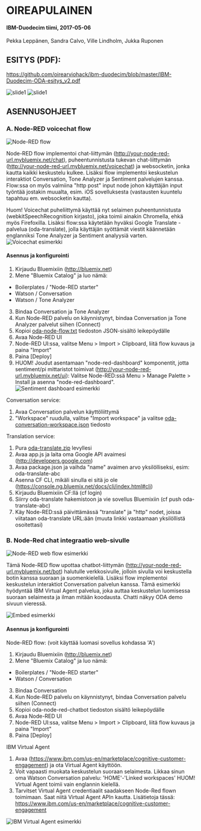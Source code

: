 # OIREAPULAINEN
#### IBM-Duodecim tiimi, 2017-05-06
Pekka Leppänen, Sandra Calvo, Ville Lindholm, Jukka Ruponen


## ESITYS (PDF):
https://github.com/oirearviohack/ibm-duodecim/blob/master/IBM-Duodecim-ODA-esitys_v2.pdf

![slide1](https://github.com/oirearviohack/ibm-duodecim/blob/master/IBM-Duodecim-ODA-esitys_v2_kuva1.png?raw=true)
![slide1](https://github.com/oirearviohack/ibm-duodecim/blob/master/IBM-Duodecim-ODA-esitys_v2_kuva2.png?raw=true)


## ASENNUSOHJEET


### A. Node-RED voicechat flow

![Node-RED flow](https://raw.githubusercontent.com/oirearviohack/ibm-duodecim/master/oda-node-flow-sample.png)

Node-RED flow implementoi chat-liittymän (http://your-node-red-url.mybluemix.net/chat), puheentunnistusta tukevan chat-liittymän (http://your-node-red-url.mybluemix.net/voicechat) ja websocketin, jonka kautta kaikki keskustelu kulkee. Lisäksi flow implementoi keskustelun interaktiot Conversation, Tone Analyzer ja Sentiment palvelujen kanssa.
Flow:ssa on myös valmiina "http post" input node johon käyttäjän input työntää jostakin muualta, esim. iOS sovelluksesta (vastausten kuuntelu tapahtuu em. websocketin kautta).

Huom! Voicechat puheliittymä käyttää nyt selaimen puheentunnistusta (webkitSpeechRecognition kirjasto), joka toimii ainakin Chromella, ehkä myös Firefoxilla. Lisäksi flow:ssa käytetään hyväksi Google Translate -palvelua (oda-translate), jolla käyttäjän syöttämät viestit käännetään englanniksi Tone Analyzer ja Sentiment analyysiä varten.
![Voicechat esimerkki](https://raw.githubusercontent.com/oirearviohack/ibm-duodecim/master/oda-voicechat-ui-sample.png)


#### Asennus ja konfigurointi
1. Kirjaudu Bluemixiin (http://bluemix.net)
2. Mene "Bluemix Catalog" ja luo nämä:
- Boilerplates / "Node-RED starter"
- Watson / Conversation
- Watson / Tone Analyzer
3. Bindaa Conversation ja Tone Analyzer
4. Kun Node-RED palvelu on käynnistynyt, bindaa Conversation ja Tone Analyzer palvelut siihen (Connect)
5. Kopioi [oda-node-flow.txt](https://raw.githubusercontent.com/oirearviohack/ibm-duodecim/master/oda-node-flow.txt) tiedoston JSON-sisältö leikepöydälle
6. Avaa Node-RED UI
7. Node-RED UI:ssa, valitse Menu > Import > Clipboard, liitä flow kuvaus ja paina "Import"
8. Paina [Deploy]
9. HUOM! Joudut asentamaan "node-red-dashboard" komponentit, jotta sentiment/pi mittaristot toimivat (http://your-node-red-url.mybluemix.net/ui):
Valitse Node-RED:ssä Menu > Manage Palette > Install ja asenna "node-red-dashboard".
![Sentiment dashboard esimerkki](https://github.com/oirearviohack/ibm-duodecim/blob/master/oda-sentiment-pi-ui-sample.png?raw=true)

Conversation service:
1. Avaa Conversation palvelun käyttöliittymä
2. "Workspace" ruudulla, valitse "Import workspace" ja valitse [oda-conversation-workspace.json](https://raw.githubusercontent.com/oirearviohack/ibm-duodecim/master/oda-conversation-workspace.json) tiedosto

Translation service:
1. Pura [oda-translate.zip](https://github.com/oirearviohack/ibm-duodecim/raw/master/oda-translate.zip) levyllesi
2. Avaa app.js ja laita oma Google API avaimesi (http://developers.google.com)
3. Avaa package.json ja vaihda "name" avaimen arvo yksilölliseksi, esim: oda-translate-abc
3. Asenna CF CLI, mikäli sinulla ei sitä jo ole (https://console.ng.bluemix.net/docs/cli/index.html#cli)
4. Kirjaudu Bluemixiin CF:llä (cf login)
5. Siirry oda-translate hakemistoon ja vie sovellus Bluemixiin (cf push oda-translate-abc)
6. Käy Node-RED:ssä päivittämässä "translate" ja "http" nodet, joissa viitataan oda-translate URL:ään (muuta linkki vastaamaan yksilöllistä osoitettasi)


### B. Node-Red chat integraatio web-sivulle

![Node-RED web flow esimerkki](https://github.com/oirearviohack/ibm-duodecim/blob/master/oda-web-node-flow-sample.png?raw=true)

Tämä Node-RED flow upottaa chatbot-liittymän (http://your-node-red-url.mybluemix.net/bot) halutulle verkkosivulle, jolloin sivulla voi keskustella botin kanssa suoraan ja suomenkielellä. Lisäksi flow implementoi keskustelun interaktiot Conversation palvelun kanssa. Tämä esimerkki hyödyntää IBM Virtual Agent palvelua, joka auttaa keskustelun luomisessa suoraan selaimesta ja ilman mitään koodausta. Chatti näkyy ODA demo sivuun vieressä.

![Embed esimerkki](https://github.com/oirearviohack/ibm-duodecim/blob/master/oda-embedded-chatbot-sample.png?raw=true)

#### Asennus ja konfigurointi

Node-RED flow: (voit käyttää luomasi sovellus kohdassa 'A')
1. Kirjaudu Bluemixiin (http://bluemix.net)
2. Mene "Bluemix Catalog" ja luo nämä:
- Boilerplates / "Node-RED starter"
- Watson / Conversation
3. Bindaa Conversation
4. Kun Node-RED palvelu on käynnistynyt, bindaa Conversation palvelu siihen (Connect)
5. Kopioi oda-node-red-chatbot tiedoston sisältö leikepöydälle
6. Avaa Node-RED UI
7. Node-RED UI:ssa, valitse Menu > Import > Clipboard, liitä flow kuvaus ja paina "Import"
8. Paina [Deploy]

IBM Virtual Agent
1. Avaa (https://www.ibm.com/us-en/marketplace/cognitive-customer-engagement) ja ota Virtual Agent käyttöön. 
2. Voit vapaasti muokata keskustelun suoraan selaimesta. Likkaa sinun oma Watson Conversation palvelu: 'HOME'-'Linked workspaces' HUOM! Virtual Agent toimii vain englannin kielellä.
3. Tarvitset Virtual Agent credentiaalit saadakseen Node-Red flown toimimaan. Saat niitä Virtual Agent APIn kautta. 
Lisätietoja tässä: https://www.ibm.com/us-en/marketplace/cognitive-customer-engagement

![IBM Virtual Agent esimerkki](https://github.com/oirearviohack/ibm-duodecim/blob/master/IBM_Virtual_Agent_sample.png?raw=true)






